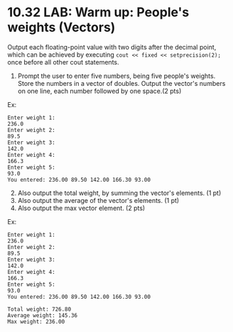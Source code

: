 # 10.32 LAB: Warm up: People's weights (Vectors)
Output each floating-point value with two digits after the decimal point, which can be achieved by executing
`cout << fixed << setprecision(2);` once before all other cout statements.

1. Prompt the user to enter five numbers, being five people's weights. Store the numbers in a vector of doubles. Output the vector's numbers on one line, each number followed by one space.(2 pts)

Ex:

```
Enter weight 1:
236.0
Enter weight 2:
89.5
Enter weight 3:
142.0
Enter weight 4:
166.3
Enter weight 5:
93.0
You entered: 236.00 89.50 142.00 166.30 93.00
```

2. Also output the total weight, by summing the vector's elements. (1 pt)
3. Also output the average of the vector's elements. (1 pt)
4. Also output the max vector element. (2 pts)

Ex:

```
Enter weight 1:
236.0
Enter weight 2:
89.5
Enter weight 3:
142.0
Enter weight 4:
166.3
Enter weight 5:
93.0
You entered: 236.00 89.50 142.00 166.30 93.00

Total weight: 726.80
Average weight: 145.36
Max weight: 236.00
```